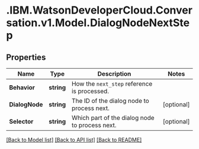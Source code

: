 # .IBM.WatsonDeveloperCloud.Conversation.v1.Model.DialogNodeNextStep
## Properties

Name | Type | Description | Notes
------------ | ------------- | ------------- | -------------
**Behavior** | **string** | How the `next_step` reference is processed. | 
**DialogNode** | **string** | The ID of the dialog node to process next. | [optional] 
**Selector** | **string** | Which part of the dialog node to process next. | [optional] 

[[Back to Model list]](../README.md#documentation-for-models) [[Back to API list]](../README.md#documentation-for-api-endpoints) [[Back to README]](../README.md)

